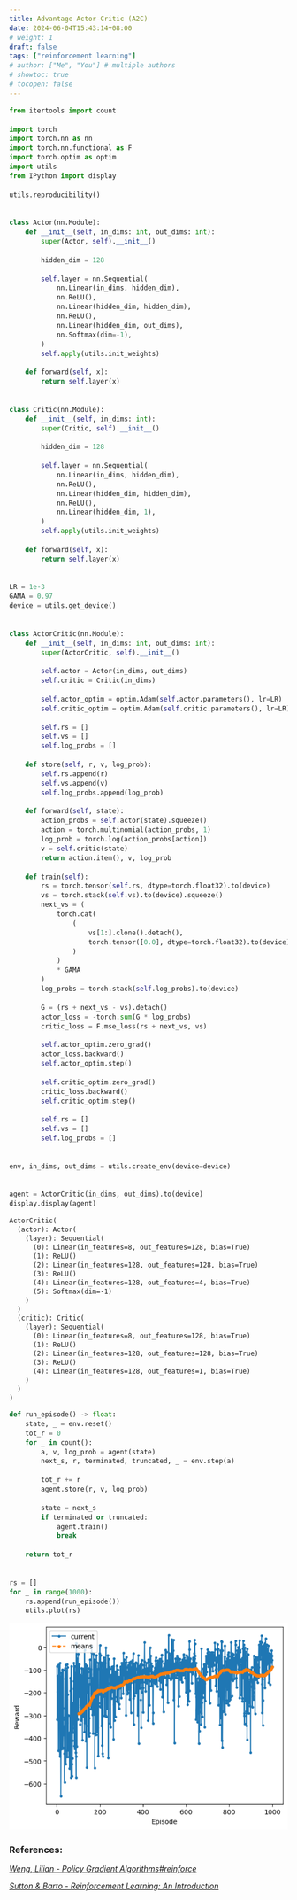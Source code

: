 ```yaml
---
title: Advantage Actor-Critic (A2C)
date: 2024-06-04T15:43:14+08:00
# weight: 1
draft: false
tags: ["reinforcement learning"]
# author: ["Me", "You"] # multiple authors
# showtoc: true
# tocopen: false
---
```


```python
from itertools import count

import torch
import torch.nn as nn
import torch.nn.functional as F
import torch.optim as optim
import utils
from IPython import display

utils.reproducibility()


class Actor(nn.Module):
    def __init__(self, in_dims: int, out_dims: int):
        super(Actor, self).__init__()

        hidden_dim = 128

        self.layer = nn.Sequential(
            nn.Linear(in_dims, hidden_dim),
            nn.ReLU(),
            nn.Linear(hidden_dim, hidden_dim),
            nn.ReLU(),
            nn.Linear(hidden_dim, out_dims),
            nn.Softmax(dim=-1),
        )
        self.apply(utils.init_weights)

    def forward(self, x):
        return self.layer(x)


class Critic(nn.Module):
    def __init__(self, in_dims: int):
        super(Critic, self).__init__()

        hidden_dim = 128

        self.layer = nn.Sequential(
            nn.Linear(in_dims, hidden_dim),
            nn.ReLU(),
            nn.Linear(hidden_dim, hidden_dim),
            nn.ReLU(),
            nn.Linear(hidden_dim, 1),
        )
        self.apply(utils.init_weights)

    def forward(self, x):
        return self.layer(x)


LR = 1e-3
GAMA = 0.97
device = utils.get_device()


class ActorCritic(nn.Module):
    def __init__(self, in_dims: int, out_dims: int):
        super(ActorCritic, self).__init__()

        self.actor = Actor(in_dims, out_dims)
        self.critic = Critic(in_dims)

        self.actor_optim = optim.Adam(self.actor.parameters(), lr=LR)
        self.critic_optim = optim.Adam(self.critic.parameters(), lr=LR)

        self.rs = []
        self.vs = []
        self.log_probs = []

    def store(self, r, v, log_prob):
        self.rs.append(r)
        self.vs.append(v)
        self.log_probs.append(log_prob)

    def forward(self, state):
        action_probs = self.actor(state).squeeze()
        action = torch.multinomial(action_probs, 1)
        log_prob = torch.log(action_probs[action])
        v = self.critic(state)
        return action.item(), v, log_prob

    def train(self):
        rs = torch.tensor(self.rs, dtype=torch.float32).to(device)
        vs = torch.stack(self.vs).to(device).squeeze()
        next_vs = (
            torch.cat(
                (
                    vs[1:].clone().detach(),
                    torch.tensor([0.0], dtype=torch.float32).to(device),
                )
            )
            * GAMA
        )
        log_probs = torch.stack(self.log_probs).to(device)

        G = (rs + next_vs - vs).detach()
        actor_loss = -torch.sum(G * log_probs)
        critic_loss = F.mse_loss(rs + next_vs, vs)

        self.actor_optim.zero_grad()
        actor_loss.backward()
        self.actor_optim.step()

        self.critic_optim.zero_grad()
        critic_loss.backward()
        self.critic_optim.step()

        self.rs = []
        self.vs = []
        self.log_probs = []


env, in_dims, out_dims = utils.create_env(device=device)


agent = ActorCritic(in_dims, out_dims).to(device)
display.display(agent)
```


    ActorCritic(
      (actor): Actor(
        (layer): Sequential(
          (0): Linear(in_features=8, out_features=128, bias=True)
          (1): ReLU()
          (2): Linear(in_features=128, out_features=128, bias=True)
          (3): ReLU()
          (4): Linear(in_features=128, out_features=4, bias=True)
          (5): Softmax(dim=-1)
        )
      )
      (critic): Critic(
        (layer): Sequential(
          (0): Linear(in_features=8, out_features=128, bias=True)
          (1): ReLU()
          (2): Linear(in_features=128, out_features=128, bias=True)
          (3): ReLU()
          (4): Linear(in_features=128, out_features=1, bias=True)
        )
      )
    )



```python
def run_episode() -> float:
    state, _ = env.reset()
    tot_r = 0
    for _ in count():
        a, v, log_prob = agent(state)
        next_s, r, terminated, truncated, _ = env.step(a)

        tot_r += r
        agent.store(r, v, log_prob)

        state = next_s
        if terminated or truncated:
            agent.train()
            break

    return tot_r


rs = []
for _ in range(1000):
    rs.append(run_episode())
    utils.plot(rs)
```



![png](images/actor_critic_1_0.png)

### References:

<cite>[Weng, Lilian - Policy Gradient Algorithms#reinforce][1]</cite>

<cite>[Sutton & Barto - Reinforcement Learning: An Introduction][2]</cite>

[1]: https://lilianweng.github.io/posts/2018-04-08-policy-gradient/#reinforce
[2]: http://incompleteideas.net/book/bookdraft2017nov5.pdf
